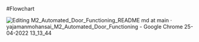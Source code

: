 #Flowchart

![Editing M2_Automated_Door_Functioning_README md at main · yajamanmohansai_M2_Automated_Door_Functioning - Google Chrome 25-04-2022 13_13_44](https://user-images.githubusercontent.com/101581268/165044775-3a6047d9-b2c3-4d12-b607-b017204f5480.png)
